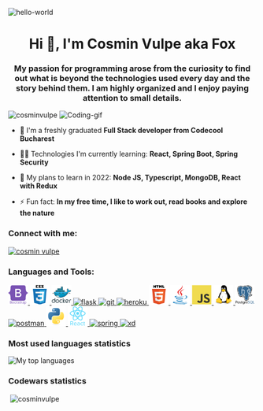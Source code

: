 ![hello-world](https://user-images.githubusercontent.com/86559678/178959281-3017375c-f1cc-423b-9266-f2dfb7a14536.png)

<h1 align="center">Hi 👋, I'm Cosmin Vulpe aka Fox</h1>
<h3 align="center">My passion for programming arose from the curiosity to find out what is beyond the technologies used every day and the story behind them. I am highly organized and I enjoy paying attention to small details. </h3>
<img align="right" alt="Coding-gif" width="400" src="https://media3.giphy.com/media/qgQUggAC3Pfv687qPC/giphy.gif"  >

<p align="left"> <img src="https://komarev.com/ghpvc/?username=cosminvulpe&label=Profile%20views&color=0e75b6&style=flat" alt="cosminvulpe" /> </p>

- 🔭 I'm a freshly graduated **Full Stack developer from Codecool Bucharest**

- 👨‍💻 Technologies I'm currently learning: **React, Spring Boot, Spring Security**

- 🌱 My plans to learn in 2022: **Node JS, Typescript, MongoDB, React with Redux**

- ⚡ Fun fact: **In my free time, I like to work out, read books and explore the nature**


<h3 align="left">Connect with me:</h3>
<p align="left">
<a href="https://www.linkedin.com/in/cosmin-vulpe" target="blank"><img align="center" src="https://raw.githubusercontent.com/rahuldkjain/github-profile-readme-generator/master/src/images/icons/Social/linked-in-alt.svg" alt="cosmin vulpe" height="30" width="40" /></a>
</p>

<h3 align="left">Languages and Tools:</h3>
<p align="left"> <a href="https://getbootstrap.com" target="_blank" rel="noreferrer"> <img src="https://raw.githubusercontent.com/devicons/devicon/master/icons/bootstrap/bootstrap-plain-wordmark.svg" alt="bootstrap" width="40" height="40"/> </a> <a href="https://www.w3schools.com/css/" target="_blank" rel="noreferrer"> <img src="https://raw.githubusercontent.com/devicons/devicon/master/icons/css3/css3-original-wordmark.svg" alt="css3" width="40" height="40"/> </a> <a href="https://www.docker.com/" target="_blank" rel="noreferrer"> <img src="https://raw.githubusercontent.com/devicons/devicon/master/icons/docker/docker-original-wordmark.svg" alt="docker" width="40" height="40"/> </a> <a href="https://flask.palletsprojects.com/" target="_blank" rel="noreferrer"> <img src="https://www.vectorlogo.zone/logos/pocoo_flask/pocoo_flask-icon.svg" alt="flask" width="40" height="40"/> </a> <a href="https://git-scm.com/" target="_blank" rel="noreferrer"> <img src="https://www.vectorlogo.zone/logos/git-scm/git-scm-icon.svg" alt="git" width="40" height="40"/> </a> <a href="https://heroku.com" target="_blank" rel="noreferrer"> <img src="https://www.vectorlogo.zone/logos/heroku/heroku-icon.svg" alt="heroku" width="40" height="40"/> </a> <a href="https://www.w3.org/html/" target="_blank" rel="noreferrer"> <img src="https://raw.githubusercontent.com/devicons/devicon/master/icons/html5/html5-original-wordmark.svg" alt="html5" width="40" height="40"/> </a> <a href="https://www.java.com" target="_blank" rel="noreferrer"> <img src="https://raw.githubusercontent.com/devicons/devicon/master/icons/java/java-original.svg" alt="java" width="40" height="40"/> </a> <a href="https://developer.mozilla.org/en-US/docs/Web/JavaScript" target="_blank" rel="noreferrer"> <img src="https://raw.githubusercontent.com/devicons/devicon/master/icons/javascript/javascript-original.svg" alt="javascript" width="40" height="40"/> </a> <a href="https://www.linux.org/" target="_blank" rel="noreferrer"> <img src="https://raw.githubusercontent.com/devicons/devicon/master/icons/linux/linux-original.svg" alt="linux" width="40" height="40"/> </a> <a href="https://www.postgresql.org" target="_blank" rel="noreferrer"> <img src="https://raw.githubusercontent.com/devicons/devicon/master/icons/postgresql/postgresql-original-wordmark.svg" alt="postgresql" width="40" height="40"/> </a> <a href="https://postman.com" target="_blank" rel="noreferrer"> <img src="https://www.vectorlogo.zone/logos/getpostman/getpostman-icon.svg" alt="postman" width="40" height="40"/> </a> <a href="https://www.python.org" target="_blank" rel="noreferrer"> <img src="https://raw.githubusercontent.com/devicons/devicon/master/icons/python/python-original.svg" alt="python" width="40" height="40"/> </a> <a href="https://reactjs.org/" target="_blank" rel="noreferrer"> <img src="https://raw.githubusercontent.com/devicons/devicon/master/icons/react/react-original-wordmark.svg" alt="react" width="40" height="40"/> </a> <a href="https://spring.io/" target="_blank" rel="noreferrer"> <img src="https://www.vectorlogo.zone/logos/springio/springio-icon.svg" alt="spring" width="40" height="40"/> </a> <a href="https://www.adobe.com/products/xd.html" target="_blank" rel="noreferrer"> <img src="https://cdn.worldvectorlogo.com/logos/adobe-xd.svg" alt="xd" width="40" height="40"/> </a> </p>

<h3 align="left">Most used languages statistics</h3>

![My top languages](https://github-readme-stats.vercel.app/api/top-langs/?username=cosminvulpe&count_private=true&show_icons=true&theme=dracula&layout=compact)


<h3 align="left">Codewars statistics</h3>
<p>&nbsp;<img align="center" src="https://github-readme-codewars-stats.herokuapp.com/api/?username=CosminVulpe&card&colormode=dark_mode" alt="cosminvulpe"/></p>
